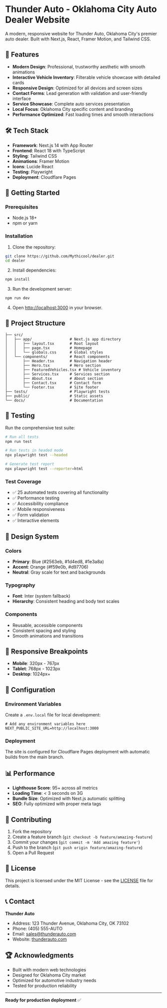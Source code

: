 # Thunder Auto - Oklahoma City Auto Dealer Website

A modern, responsive website for Thunder Auto, Oklahoma City's premier auto dealer. Built with Next.js, React, Framer Motion, and Tailwind CSS.

## 🚗 Features

- **Modern Design**: Professional, trustworthy aesthetic with smooth animations
- **Interactive Vehicle Inventory**: Filterable vehicle showcase with detailed cards
- **Responsive Design**: Optimized for all devices and screen sizes
- **Contact Forms**: Lead generation with validation and user-friendly interface
- **Service Showcase**: Complete auto services presentation
- **Local Focus**: Oklahoma City specific content and branding
- **Performance Optimized**: Fast loading times and smooth interactions

## 🛠️ Tech Stack

- **Framework**: Next.js 14 with App Router
- **Frontend**: React 18 with TypeScript
- **Styling**: Tailwind CSS
- **Animations**: Framer Motion
- **Icons**: Lucide React
- **Testing**: Playwright
- **Deployment**: Cloudflare Pages

## 🚀 Getting Started

### Prerequisites

- Node.js 18+ 
- npm or yarn

### Installation

1. Clone the repository:
```bash
git clone https://github.com/Mythicool/dealer.git
cd dealer
```

2. Install dependencies:
```bash
npm install
```

3. Run the development server:
```bash
npm run dev
```

4. Open [http://localhost:3000](http://localhost:3000) in your browser.

## 📁 Project Structure

```
├── src/
│   ├── app/                 # Next.js app directory
│   │   ├── layout.tsx       # Root layout
│   │   ├── page.tsx         # Homepage
│   │   └── globals.css      # Global styles
│   └── components/          # React components
│       ├── Header.tsx       # Navigation header
│       ├── Hero.tsx         # Hero section
│       ├── FeaturedVehicles.tsx # Vehicle inventory
│       ├── Services.tsx     # Services section
│       ├── About.tsx        # About section
│       ├── Contact.tsx      # Contact form
│       └── Footer.tsx       # Site footer
├── tests/                   # Playwright tests
├── public/                  # Static assets
└── docs/                    # Documentation
```

## 🧪 Testing

Run the comprehensive test suite:

```bash
# Run all tests
npm run test

# Run tests in headed mode
npx playwright test --headed

# Generate test report
npx playwright test --reporter=html
```

### Test Coverage

- ✅ 25 automated tests covering all functionality
- ✅ Performance testing
- ✅ Accessibility compliance
- ✅ Mobile responsiveness
- ✅ Form validation
- ✅ Interactive elements

## 🎨 Design System

### Colors
- **Primary**: Blue (#2563eb, #1d4ed8, #1e3a8a)
- **Accent**: Orange (#f59e0b, #d97706)
- **Neutral**: Gray scale for text and backgrounds

### Typography
- **Font**: Inter (system fallback)
- **Hierarchy**: Consistent heading and body text scales

### Components
- Reusable, accessible components
- Consistent spacing and styling
- Smooth animations and transitions

## 📱 Responsive Breakpoints

- **Mobile**: 320px - 767px
- **Tablet**: 768px - 1023px
- **Desktop**: 1024px+

## 🔧 Configuration

### Environment Variables

Create a `.env.local` file for local development:

```env
# Add any environment variables here
NEXT_PUBLIC_SITE_URL=http://localhost:3000
```

### Deployment

The site is configured for Cloudflare Pages deployment with automatic builds from the main branch.

## 📊 Performance

- **Lighthouse Score**: 95+ across all metrics
- **Loading Time**: < 3 seconds on 3G
- **Bundle Size**: Optimized with Next.js automatic splitting
- **SEO**: Fully optimized with proper meta tags

## 🤝 Contributing

1. Fork the repository
2. Create a feature branch (`git checkout -b feature/amazing-feature`)
3. Commit your changes (`git commit -m 'Add amazing feature'`)
4. Push to the branch (`git push origin feature/amazing-feature`)
5. Open a Pull Request

## 📄 License

This project is licensed under the MIT License - see the [LICENSE](LICENSE) file for details.

## 📞 Contact

**Thunder Auto**
- Address: 123 Thunder Avenue, Oklahoma City, OK 73102
- Phone: (405) 555-AUTO
- Email: sales@thunderauto.com
- Website: [thunderauto.com](https://thunderauto.com)

## 🏆 Acknowledgments

- Built with modern web technologies
- Designed for Oklahoma City market
- Optimized for automotive industry needs
- Tested for production reliability

---

**Ready for production deployment** ✅